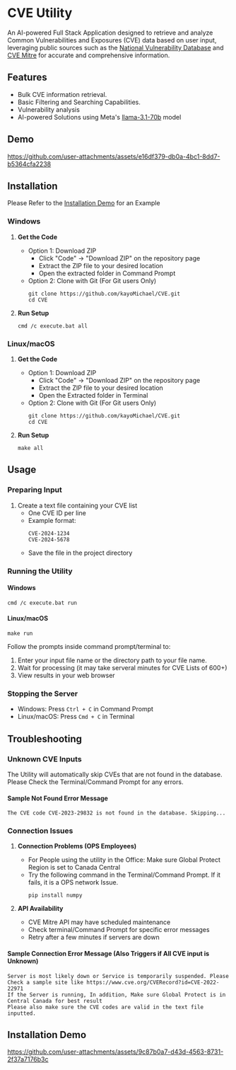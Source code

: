 # CVE Utility

An AI-powered Full Stack Application designed to retrieve and analyze Common Vulnerabilities and Exposures (CVE) data based on user input, leveraging public sources such as the [National Vulnerability Database](https://nvd.nist.gov/) and [CVE Mitre](https://cve.mitre.org/) for accurate and comprehensive information.

## Features

- Bulk CVE information retrieval.
- Basic Filtering and Searching Capabilities.
- Vulnerability analysis
- AI-powered Solutions using Meta's [llama-3.1-70b](https://ai.meta.com/blog/meta-llama-3-1/) model

## Demo

https://github.com/user-attachments/assets/e16df379-db0a-4bc1-8dd7-b5364cfa2238

## Installation

Please Refer to the [Installation Demo](https://github.com/kayoMichael/CVE/edit/main/README.md#installation-demo) for an Example
### Windows

1. **Get the Code**
   - Option 1: Download ZIP
     - Click "Code" → "Download ZIP" on the repository page
     - Extract the ZIP file to your desired location
     - Open the extracted folder in Command Prompt
   - Option 2: Clone with Git (For Git users Only)
     ```shell
     git clone https://github.com/kayoMichael/CVE.git
     cd CVE
     ```

2. **Run Setup**
   ```shell
   cmd /c execute.bat all
   ```

### Linux/macOS

1. **Get the Code**
   - Option 1: Download ZIP
     - Click "Code" → "Download ZIP" on the repository page
     - Extract the ZIP file to your desired location
     - Open the Extracted folder in Terminal
   - Option 2: Clone with Git (For Git users Only)
     ```shell
     git clone https://github.com/kayoMichael/CVE.git
     cd CVE
     ```

2. **Run Setup**
   ```shell
   make all
   ```

## Usage

### Preparing Input

1. Create a text file containing your CVE list
   - One CVE ID per line
   - Example format:
     ```
     CVE-2024-1234
     CVE-2024-5678
     ```
   - Save the file in the project directory

### Running the Utility

#### Windows
```shell
cmd /c execute.bat run
```

#### Linux/macOS
```shell
make run
```

Follow the prompts inside command prompt/terminal to:
1. Enter your input file name or the directory path to your file name.
2. Wait for processing (it may take serveral minutes for CVE Lists of 600+)
3. View results in your web browser

### Stopping the Server
- Windows: Press `Ctrl + C` in Command Prompt
- Linux/macOS: Press `Cmd + C` in Terminal

## Troubleshooting

### Unknown CVE Inputs

The Utility will automatically skip CVEs that are not found in the database. Please Check the Terminal/Command Prompt for any errors.

#### Sample Not Found Error Message
```commandline
The CVE code CVE-2023-29832 is not found in the database. Skipping...
```

### Connection Issues

1. **Connection Problems (OPS Employees)**
   - For People using the utility in the Office: Make sure Global Protect Region is set to Canada Central
   - Try the following command in the Terminal/Command Prompt. If it fails, it is a OPS network Issue.
     ```shell
     pip install numpy
     ```

2. **API Availability**
   - CVE Mitre API may have scheduled maintenance
   - Check terminal/Command Prompt for specific error messages
   - Retry after a few minutes if servers are down

#### Sample Connection Error Message (Also Triggers if All CVE input is Unknown)
```commandline
Server is most likely down or Service is temporarily suspended. Please Check a sample site like https://www.cve.org/CVERecord?id=CVE-2022-22971
If the Server is running, In addition, Make sure Global Protect is in Central Canada for best result
Please also make sure the CVE codes are valid in the text file inputted.
```

## Installation Demo
https://github.com/user-attachments/assets/9c87b0a7-d43d-4563-8731-2f37a7176b3c




